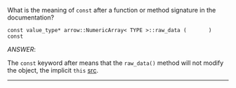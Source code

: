 
What is the meaning of `const` after a function or method signature in the
documentation?

```
const value_type* arrow::NumericArray< TYPE >::raw_data (       )   const
```

_ANSWER_:

The `const` keyword after means that the `raw_data()` method will not modify the
object, the implicit `this`
[src](https://stackoverflow.com/a/15999170/2681019).

------------------------------------------------------------


